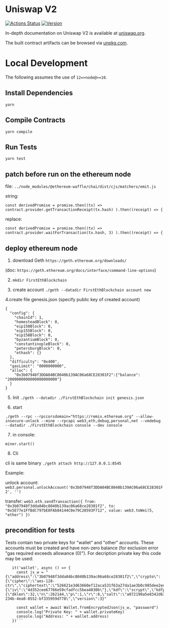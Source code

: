 # Uniswap V2

[![Actions Status](https://github.com/Uniswap/uniswap-v2-core/workflows/CI/badge.svg)](https://github.com/Uniswap/uniswap-v2-core/actions)
[![Version](https://img.shields.io/npm/v/@uniswap/v2-core)](https://www.npmjs.com/package/@uniswap/v2-core)

In-depth documentation on Uniswap V2 is available at [uniswap.org](https://uniswap.org/docs).

The built contract artifacts can be browsed via [unpkg.com](https://unpkg.com/browse/@uniswap/v2-core@latest/).

# Local Development

The following assumes the use of `12=>node@>=10`.

## Install Dependencies

`yarn`

## Compile Contracts

`yarn compile`

## Run Tests

`yarn test`

## patch before run on the ethereum node
file:
`../node_modules/@ethereum-waffle/chai/dist/cjs/matchers/emit.js`

string:

`const derivedPromise = promise.then((tx) => contract.provider.getTransactionReceipt(tx.hash) ).then((receipt) => {`

replace: 

`const derivedPromise = promise.then((tx) => contract.provider.waitForTransaction(tx.hash, 3) ).then((receipt) => {`

 
## deploy ethereum node

1. download Geth 
`https://geth.ethereum.org/downloads/`

(doc: `https://geth.ethereum.org/docs/interface/command-line-options`)

2. `mkdir FirstEthBlockchain`

3. create account
`./geth --datadir FirstEthBlockchain account new`

4.create file genesis.json (specify public key of created account)
```
{
  "config": {
    "chainId": 1,
    "homesteadBlock": 0,
    "eip150Block": 0,
    "eip155Block": 0,
    "eip158Block": 0,
    "byzantiumBlock": 0,
    "constantinopleBlock": 0,
    "petersburgBlock": 0,
    "ethash": {}
  },
  "difficulty": "0x400",
  "gasLimit": "8000000000",
  "alloc": {
    "0x3b07948f3DDA04BC8040b139AC06a68CE28301F2":{"balance": "2000000000000000000000"}
  }
}
```

5. Init
`./geth --datadir ./FirstEthBlockchain init genesis.json`

6. start

`./geth --rpc --rpccorsdomain="https://remix.ethereum.org" --allow-insecure-unlock --mine --rpcapi web3,eth,debug,personal,net --vmdebug --datadir ./FirstEthBlockchain console --dev console`

7. in console: 

`miner.start()`
 

8. Cli 

cli is same binary
`./geth attach http://127.0.0.1:8545`

Example:

unlock account:
`web3.personal.unlockAccount('0x3b07948f3DDA04BC8040b139AC06a68CE28301F2', '')`

transfer:
`web3.eth.sendTransaction({
    from: "0x3b07948f3dda04bc8040b139ac06a68ce28301f2",
    to: "0x5E77e1FfBdC797bE8FAb84144C0e79C28593F712",
    value: web3.toWei(5, "ether")
})`


## precondition for tests
	
Tests contain two private keys for "wallet" and "other" accounts.
These accounts must be created and have non-zero balance (for exclusion error "gas required exceeds allowance (0)").
For decription private key this code may be used:
```	
   it('wallet', async () => {
	 const js_w = "{\"address\":\"3b07948f3dda04bc8040b139ac06a68ce28301f2\",\"crypto\":{\"cipher\":\"aes-128-ctr\",\"ciphertext\":\"526621e3d63660ef12aca531f63a27da1ae3b0c985dee2ed5a83cb9ddbc7c0c1\",\"cipherparams\":{\"iv\":\"4d352cee67766e59cfadfcc5bea4030b\"},\"kdf\":\"scrypt\",\"kdfparams\":{\"dklen\":32,\"n\":262144,\"p\":1,\"r\":8,\"salt\":\"a072190a5e8342d633cd6ea2a17ce133b88498f4d2fbce4ae1e74cc0a8c5734d\"},\"mac\":\"35b65364d73d9463d4b36fc277d2ae34c767b5b3f1502245c8610183271f45e9\"},\"id\":\"7f465bb3-234b-4ea0-8552-bf335959d778\",\"version\":3}"
    
     const wallet = await Wallet.fromEncryptedJson(js_w, "password")
     console.log("Private Key: " + wallet.privateKey)
     console.log("Address: " + wallet.address)
   })```

